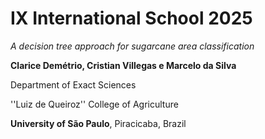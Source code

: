 # IX International School **2025**

_A decision tree approach for sugarcane area classification_

**Clarice Demétrio, Cristian Villegas e Marcelo da Silva**

Department of Exact Sciences

''Luiz de Queiroz'' College of Agriculture

**University of São Paulo**, Piracicaba, Brazil
